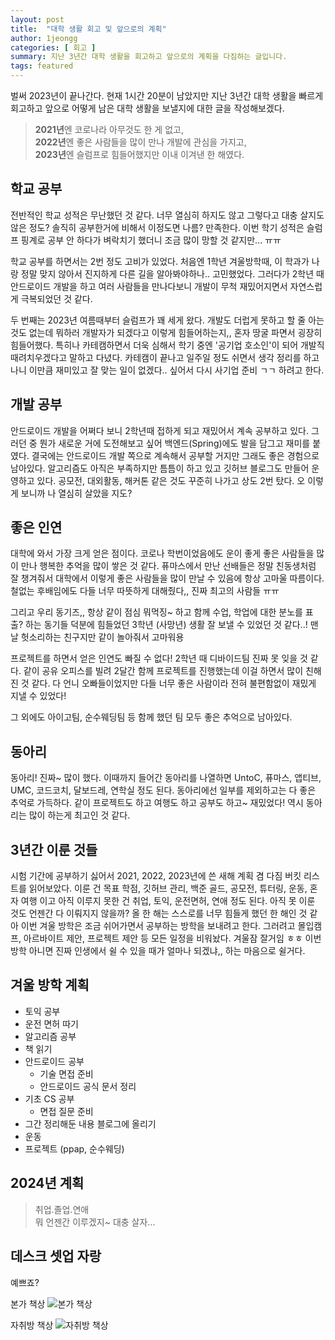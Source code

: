 ```yaml
---
layout: post
title:  "대학 생활 회고 및 앞으로의 계획"
author: 1jeongg
categories: [ 회고 ]
summary: 지난 3년간 대학 생활을 회고하고 앞으로의 계획을 다짐하는 글입니다.
tags: featured
---
```


벌써 2023년이 끝나간다. 현재 1시간 20분이 남았지만 지난 3년간 대학 생활을 빠르게 회고하고 앞으로 어떻게 남은 대학 생활을 보낼지에 대한 글을 작성해보겠다.

> **2021년**엔 코로나라 아무것도 한 게 없고,   
> **2022년**엔 좋은 사람들을 많이 만나 개발에 관심을 가지고,   
> **2023년**엔 슬럼프로 힘들어했지만 이내 이겨낸 한 해였다.  

## 학교 공부
 전반적인 학교 성적은 무난했던 것 같다. 너무 열심히 하지도 않고 그렇다고 대충 살지도 않은 정도? 
솔직히 공부한거에 비해서 이정도면 나름? 만족한다. 이번 학기 성적은 슬럼프 핑계로 공부 안 하다가 벼락치기 했더니 조금 많이 망할 것 같지만... ㅠㅠ

학교 공부를 하면서는 2번 정도 고비가 있었다. 처음엔 1학년 겨울방학때, 이 학과가 나랑 정말 맞지 않아서 진지하게 다른 길을 알아봐야하나.. 고민했었다. 그러다가 2학년 때 안드로이드 개발을 하고 여러 사람들을 만나다보니 개발이 무척 재밌어지면서 자연스럽게 극복되었던 것 같다.

두 번째는 2023년 여름때부터 슬럼프가 꽤 세게 왔다. 개발도 더럽게 못하고 할 줄 아는 것도 없는데 뭐하러 개발자가 되겠다고 이렇게 힘들어하는지,, 혼자 땅굴 파면서 굉장히 힘들어했다. 특히나 카테캠하면서 더욱 심해서 학기 중엔 '공기업 호소인'이 되어 개발직 때려치우겠다고 말하고 다녔다. 카테캠이 끝나고 일주일 정도 쉬면서 생각 정리를 하고 나니 이만큼 재미있고 잘 맞는 일이 없겠다.. 싶어서 다시 사기업 준비 ㄱㄱ 하려고 한다.

## 개발 공부
안드로이드 개발을 어쩌다 보니 2학년때 접하게 되고 재밌어서 계속 공부하고 있다. 그러던 중 뭔가 새로운 거에 도전해보고 싶어 백엔드(Spring)에도 발을 담그고 재미를 붙였다. 결국에는 안드로이드 개발 쪽으로 계속해서 공부할 거지만 그래도 좋은 경험으로 남아있다. 알고리즘도 아직은 부족하지만 틈틈이 하고 있고 깃허브 블로그도 만들어 운영하고 있다. 공모전, 대외활동, 해커톤 같은 것도 꾸준히 나가고 상도 2번 탔다. 오 이렇게 보니까 나 열심히 살았을 지도?

## 좋은 인연

대학에 와서 가장 크게 얻은 점이다. 코로나 학번이었음에도 운이 좋게 좋은 사람들을 많이 만나 행복한 추억을 많이 쌓은 것 같다. 퓨마스에서 만난 선배들은 정말 친동생처럼 잘 챙겨줘서 대학에서 이렇게 좋은 사람들을 많이 만날 수 있음에 항상 고마울 따름이다. 철없는 후배임에도 다들 너무 따뜻하게 대해줬다,, 진짜 최고의 사람들 ㅠㅠ

그리고 우리 동기즈,, 항상 같이 점심 뭐먹징~ 하고 함께 수업, 학업에 대한 분노를 표출? 하는 동기들 덕분에 힘들었던 3학년 (사망년) 생활 잘 보낼 수 있었던 것 같다..! 맨날 헛소리하는 친구지만 같이 놀아줘서 고마워용

프로젝트를 하면서 얻은 인연도 빠질 수 없다! 2학년 때 디바이드팀 진짜 못 잊을 것 같다. 같이 공유 오피스를 빌려 2달간 함께 프로젝트를 진행했는데 이걸 하면서 많이 친해진 것 같다. 다 언니 오빠들이었지만 다들 너무 좋은 사람이라 전혀 불편함없이 재밌게 지낼 수 있었다! 

그 외에도 아이고팀, 순수웨딩팀 등 함께 했던 팀 모두 좋은 추억으로 남아있다.

## 동아리
동아리! 진짜~ 많이 했다. 이때까지 들어간 동아리를 나열하면 UntoC, 퓨마스, 앱티브, UMC, 코드코치, 달보드레, 연학실 정도 된다. 동아리에선 일부를 제외하고는 다 좋은 추억로 가득하다. 같이 프로젝트도 하고 여행도 하고 공부도 하고~ 재밌었다! 역시 동아리는 많이 하는게 최고인 것 같다.

## 3년간 이룬 것들
시험 기간에 공부하기 싫어서 2021, 2022, 2023년에 쓴 새해 계획 겸 다짐 버킷 리스트를 읽어보았다. 이룬 건 목표 학점, 깃허브 관리, 백준 골드, 공모전, 튜터링, 운동, 혼자 여행 이고 아직 이루지 못한 건 취업, 토익, 운전면허, 연애 정도 된다. 아직 못 이룬 것도 언젠간 다 이뤄지지 않을까?
올 한 해는 스스로를 너무 힘들게 했던 한 해인 것 같아 이번 겨울 방학은 조금 쉬어가면서 공부하는 방학을 보내려고 한다. 그러려고 몰입캠프, 아르바이트 제안, 프로젝트 제안 등 모든 일정을 비워놨다. 겨울잠 잘거임 ㅎㅎ 이번 방학 아니면 진짜 인생에서 쉴 수 있을 때가 얼마나 되겠냐,, 하는 마음으로 쉴거다. 

## 겨울 방학 계획

- 토익 공부
- 운전 면허 따기
- 알고리즘 공부
- 책 읽기
- 안드로이드 공부
    - 기술 면접 준비
    - 안드로이드 공식 문서 정리
- 기초 CS 공부
    - 면접 질문 준비
- 그간 정리해둔 내용 블로그에 올리기
- 운동
- 프로젝트 (ppap, 순수웨딩)

## 2024년 계획
> 취업.졸업.연애   
> 뭐 언젠간 이루겠지~ 대충 살자...

## 데스크 셋업 자랑
예쁘죠?

본가 책상
![본가 책상]({{site.baseurl}}/assets/images/2023-retrospect1.jpg)

자취방 책상
![자취방 책상]({{site.baseurl}}/assets/images/2023-retrospect2.jpg)